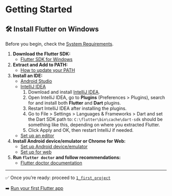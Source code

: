 # Getting Started

## 🛠 Install Flutter on Windows

Before you begin, check the [System Requirements](https://docs.flutter.dev/get-started/install/windows#system-requirements).

1. **Download the Flutter SDK:**
   - [Flutter SDK for Windows](https://docs.flutter.dev/get-started/install/windows#install-flutter-manually)
2. **Extract and Add to PATH:**
   - [How to update your PATH](https://docs.flutter.dev/get-started/install/windows#update-your-path)
3. **Install an IDE:**
   - [Android Studio](https://docs.flutter.dev/get-started/editor?tab=androidstudio)
   - [IntelliJ IDEA](https://docs.flutter.dev/get-started/editor?tab=intellij)
     1. Download and install [IntelliJ IDEA](https://www.jetbrains.com/idea/download/).
     2. Open IntelliJ IDEA, go to **Plugins** (Preferences > Plugins), search for and install both **Flutter** and **Dart** plugins.
     3. Restart IntelliJ IDEA after installing the plugins.
     4. Go to File > Settings > Languages & Frameworks > Dart and set the Dart SDK path to: `C:\flutter\bin\cache\dart-sdk` should be something like this, depending on where you extracted Flutter. 
     5. Click Apply and OK, then restart IntelliJ if needed.
   - [Set up an editor](https://docs.flutter.dev/get-started/editor)
4. **Install Android device/emulator or Chrome for Web:**
   - [Set up Android device/emulator](https://docs.flutter.dev/get-started/install/windows#set-up-your-android-device)
   - [Set up for web](https://docs.flutter.dev/get-started/web)
5. **Run `flutter doctor` and follow recommendations:**
   - [Flutter doctor documentation](https://docs.flutter.dev/get-started/install/windows#run-flutter-doctor)

---

✅ Once you’re ready: proceed to [`1_first_project`](../1_first_project/1_first_project_README.md)

➡️ [Run your first Flutter app](https://docs.flutter.dev/get-started/test-drive)
